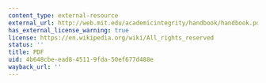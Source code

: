 ```yaml
---
content_type: external-resource
external_url: http://web.mit.edu/academicintegrity/handbook/handbook.pdf
has_external_license_warning: true
license: https://en.wikipedia.org/wiki/All_rights_reserved
status: ''
title: PDF
uid: 4b648cbe-ead8-4511-9fda-50ef677d488e
wayback_url: ''
---
```

